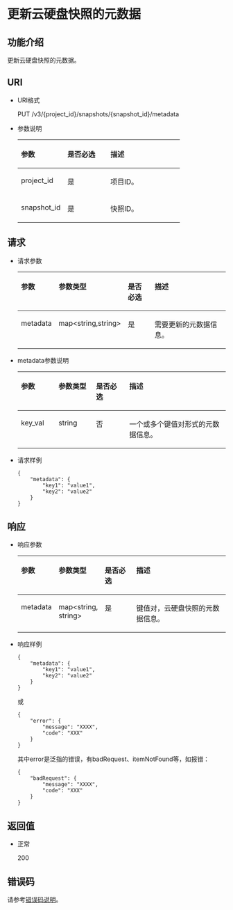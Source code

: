 # 更新云硬盘快照的元数据<a name="ZH-CN_TOPIC_0102722795"></a>

## 功能介绍<a name="section4805694511340"></a>

更新云硬盘快照的元数据。

## URI<a name="section268627411340"></a>

-   URI格式

    PUT /v3/\{project\_id\}/snapshots/\{snapshot\_id\}/metadata

-   参数说明

    <a name="table5655293911340"></a>
    <table><thead align="left"><tr id="row4718979611340"><th class="cellrowborder" valign="top" width="28.57%" id="mcps1.1.4.1.1"><p id="p6427715211340"><a name="p6427715211340"></a><a name="p6427715211340"></a>参数</p>
    </th>
    <th class="cellrowborder" valign="top" width="26.529999999999998%" id="mcps1.1.4.1.2"><p id="p3906685711340"><a name="p3906685711340"></a><a name="p3906685711340"></a>是否必选</p>
    </th>
    <th class="cellrowborder" valign="top" width="44.9%" id="mcps1.1.4.1.3"><p id="p1029885411340"><a name="p1029885411340"></a><a name="p1029885411340"></a>描述</p>
    </th>
    </tr>
    </thead>
    <tbody><tr id="row2890086411340"><td class="cellrowborder" valign="top" width="28.57%" headers="mcps1.1.4.1.1 "><p id="p5926863811340"><a name="p5926863811340"></a><a name="p5926863811340"></a>project_id</p>
    </td>
    <td class="cellrowborder" valign="top" width="26.529999999999998%" headers="mcps1.1.4.1.2 "><p id="p3603037711340"><a name="p3603037711340"></a><a name="p3603037711340"></a>是</p>
    </td>
    <td class="cellrowborder" valign="top" width="44.9%" headers="mcps1.1.4.1.3 "><p id="p3277940011340"><a name="p3277940011340"></a><a name="p3277940011340"></a>项目ID。</p>
    </td>
    </tr>
    <tr id="row2657914711340"><td class="cellrowborder" valign="top" width="28.57%" headers="mcps1.1.4.1.1 "><p id="p542726811340"><a name="p542726811340"></a><a name="p542726811340"></a>snapshot_id</p>
    </td>
    <td class="cellrowborder" valign="top" width="26.529999999999998%" headers="mcps1.1.4.1.2 "><p id="p3695552511340"><a name="p3695552511340"></a><a name="p3695552511340"></a>是</p>
    </td>
    <td class="cellrowborder" valign="top" width="44.9%" headers="mcps1.1.4.1.3 "><p id="p4060754311340"><a name="p4060754311340"></a><a name="p4060754311340"></a>快照ID。</p>
    </td>
    </tr>
    </tbody>
    </table>


## 请求<a name="section87667311340"></a>

-   请求参数

    <a name="zh-cn_topic_0058626635_table31588048"></a>
    <table><thead align="left"><tr id="zh-cn_topic_0058626635_row57330849"><th class="cellrowborder" valign="top" width="17.82178217821782%" id="mcps1.1.5.1.1"><p id="zh-cn_topic_0058626635_p13287175"><a name="zh-cn_topic_0058626635_p13287175"></a><a name="zh-cn_topic_0058626635_p13287175"></a>参数</p>
    </th>
    <th class="cellrowborder" valign="top" width="17.82178217821782%" id="mcps1.1.5.1.2"><p id="zh-cn_topic_0058626635_p2519427"><a name="zh-cn_topic_0058626635_p2519427"></a><a name="zh-cn_topic_0058626635_p2519427"></a>参数类型</p>
    </th>
    <th class="cellrowborder" valign="top" width="15.841584158415841%" id="mcps1.1.5.1.3"><p id="zh-cn_topic_0058626635_p2747002"><a name="zh-cn_topic_0058626635_p2747002"></a><a name="zh-cn_topic_0058626635_p2747002"></a>是否必选</p>
    </th>
    <th class="cellrowborder" valign="top" width="48.51485148514851%" id="mcps1.1.5.1.4"><p id="zh-cn_topic_0058626635_p21180630"><a name="zh-cn_topic_0058626635_p21180630"></a><a name="zh-cn_topic_0058626635_p21180630"></a>描述</p>
    </th>
    </tr>
    </thead>
    <tbody><tr id="zh-cn_topic_0058626635_row53167494153413"><td class="cellrowborder" valign="top" width="17.82178217821782%" headers="mcps1.1.5.1.1 "><p id="zh-cn_topic_0058626635_p11599783153413"><a name="zh-cn_topic_0058626635_p11599783153413"></a><a name="zh-cn_topic_0058626635_p11599783153413"></a>metadata</p>
    </td>
    <td class="cellrowborder" valign="top" width="17.82178217821782%" headers="mcps1.1.5.1.2 "><p id="zh-cn_topic_0058626635_p58405153413"><a name="zh-cn_topic_0058626635_p58405153413"></a><a name="zh-cn_topic_0058626635_p58405153413"></a>map&lt;string,string&gt;</p>
    </td>
    <td class="cellrowborder" valign="top" width="15.841584158415841%" headers="mcps1.1.5.1.3 "><p id="zh-cn_topic_0058626635_p4730855153413"><a name="zh-cn_topic_0058626635_p4730855153413"></a><a name="zh-cn_topic_0058626635_p4730855153413"></a>是</p>
    </td>
    <td class="cellrowborder" valign="top" width="48.51485148514851%" headers="mcps1.1.5.1.4 "><p id="zh-cn_topic_0058626635_p47654998153413"><a name="zh-cn_topic_0058626635_p47654998153413"></a><a name="zh-cn_topic_0058626635_p47654998153413"></a>需要更新的元数据信息。</p>
    </td>
    </tr>
    </tbody>
    </table>

-   metadata参数说明

    <a name="zh-cn_topic_0058626635_table32717123212358"></a>
    <table><thead align="left"><tr id="zh-cn_topic_0058626635_row2280240212358"><th class="cellrowborder" valign="top" width="18%" id="mcps1.1.5.1.1"><p id="zh-cn_topic_0058626635_p50481723212358"><a name="zh-cn_topic_0058626635_p50481723212358"></a><a name="zh-cn_topic_0058626635_p50481723212358"></a>参数</p>
    </th>
    <th class="cellrowborder" valign="top" width="18%" id="mcps1.1.5.1.2"><p id="zh-cn_topic_0058626635_p62487767212358"><a name="zh-cn_topic_0058626635_p62487767212358"></a><a name="zh-cn_topic_0058626635_p62487767212358"></a>参数类型</p>
    </th>
    <th class="cellrowborder" valign="top" width="16%" id="mcps1.1.5.1.3"><p id="zh-cn_topic_0058626635_p28344363212358"><a name="zh-cn_topic_0058626635_p28344363212358"></a><a name="zh-cn_topic_0058626635_p28344363212358"></a>是否必选</p>
    </th>
    <th class="cellrowborder" valign="top" width="48%" id="mcps1.1.5.1.4"><p id="zh-cn_topic_0058626635_p14192096212358"><a name="zh-cn_topic_0058626635_p14192096212358"></a><a name="zh-cn_topic_0058626635_p14192096212358"></a>描述</p>
    </th>
    </tr>
    </thead>
    <tbody><tr id="zh-cn_topic_0058626635_row8709150212358"><td class="cellrowborder" valign="top" width="18%" headers="mcps1.1.5.1.1 "><p id="zh-cn_topic_0058626635_p34352524212358"><a name="zh-cn_topic_0058626635_p34352524212358"></a><a name="zh-cn_topic_0058626635_p34352524212358"></a>key_val</p>
    </td>
    <td class="cellrowborder" valign="top" width="18%" headers="mcps1.1.5.1.2 "><p id="zh-cn_topic_0058626635_p31091026212358"><a name="zh-cn_topic_0058626635_p31091026212358"></a><a name="zh-cn_topic_0058626635_p31091026212358"></a>string</p>
    </td>
    <td class="cellrowborder" valign="top" width="16%" headers="mcps1.1.5.1.3 "><p id="zh-cn_topic_0058626635_p35345177212358"><a name="zh-cn_topic_0058626635_p35345177212358"></a><a name="zh-cn_topic_0058626635_p35345177212358"></a>否</p>
    </td>
    <td class="cellrowborder" valign="top" width="48%" headers="mcps1.1.5.1.4 "><p id="zh-cn_topic_0058626635_p44387080212358"><a name="zh-cn_topic_0058626635_p44387080212358"></a><a name="zh-cn_topic_0058626635_p44387080212358"></a>一个或多个键值对形式的元数据信息。</p>
    </td>
    </tr>
    </tbody>
    </table>

-   请求样例

    ```
    {
        "metadata": {
            "key1": "value1", 
            "key2": "value2"
        }
    }
    ```


## 响应<a name="section5147449911340"></a>

-   响应参数

    <a name="zh-cn_topic_0058626635_table11977025201856"></a>
    <table><thead align="left"><tr id="zh-cn_topic_0058626635_row8102228201856"><th class="cellrowborder" valign="top" width="18%" id="mcps1.1.5.1.1"><p id="zh-cn_topic_0058626635_p52300707201856"><a name="zh-cn_topic_0058626635_p52300707201856"></a><a name="zh-cn_topic_0058626635_p52300707201856"></a>参数</p>
    </th>
    <th class="cellrowborder" valign="top" width="18%" id="mcps1.1.5.1.2"><p id="zh-cn_topic_0058626635_p3642697315541"><a name="zh-cn_topic_0058626635_p3642697315541"></a><a name="zh-cn_topic_0058626635_p3642697315541"></a>参数类型</p>
    </th>
    <th class="cellrowborder" valign="top" width="16%" id="mcps1.1.5.1.3"><p id="zh-cn_topic_0058626635_p8498863201856"><a name="zh-cn_topic_0058626635_p8498863201856"></a><a name="zh-cn_topic_0058626635_p8498863201856"></a>是否必选</p>
    </th>
    <th class="cellrowborder" valign="top" width="48%" id="mcps1.1.5.1.4"><p id="zh-cn_topic_0058626635_p17319263201856"><a name="zh-cn_topic_0058626635_p17319263201856"></a><a name="zh-cn_topic_0058626635_p17319263201856"></a>描述</p>
    </th>
    </tr>
    </thead>
    <tbody><tr id="zh-cn_topic_0058626635_row60683035201856"><td class="cellrowborder" valign="top" width="18%" headers="mcps1.1.5.1.1 "><p id="zh-cn_topic_0058626635_p16378828201856"><a name="zh-cn_topic_0058626635_p16378828201856"></a><a name="zh-cn_topic_0058626635_p16378828201856"></a>metadata</p>
    </td>
    <td class="cellrowborder" valign="top" width="18%" headers="mcps1.1.5.1.2 "><p id="zh-cn_topic_0058626635_p6490369115541"><a name="zh-cn_topic_0058626635_p6490369115541"></a><a name="zh-cn_topic_0058626635_p6490369115541"></a>map&lt;string, string&gt;</p>
    </td>
    <td class="cellrowborder" valign="top" width="16%" headers="mcps1.1.5.1.3 "><p id="zh-cn_topic_0058626635_p51616730201856"><a name="zh-cn_topic_0058626635_p51616730201856"></a><a name="zh-cn_topic_0058626635_p51616730201856"></a>是</p>
    </td>
    <td class="cellrowborder" valign="top" width="48%" headers="mcps1.1.5.1.4 "><p id="zh-cn_topic_0058626635_p20205612201856"><a name="zh-cn_topic_0058626635_p20205612201856"></a><a name="zh-cn_topic_0058626635_p20205612201856"></a>键值对，云硬盘快照的元数据信息。</p>
    </td>
    </tr>
    </tbody>
    </table>

-   响应样例

    ```
    {
        "metadata": {
            "key1": "value1", 
            "key2": "value2"
        }
    }
    ```

    或

    ```
    {
        "error": {
            "message": "XXXX", 
            "code": "XXX"
        }
    }
    ```

    其中error是泛指的错误，有badRequest、itemNotFound等，如报错：

    ```
    {
        "badRequest": {
            "message": "XXXX", 
            "code": "XXX"
        }
    }
    ```


## 返回值<a name="section1751558211340"></a>

-   正常

    200


## 错误码<a name="section431317151242"></a>

请参考[错误码说明](错误码说明.md)。

